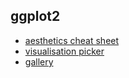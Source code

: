 ## ggplot2

- [aesthetics cheat sheet](https://drive.google.com/file/d/1Dvul1p6TYH6gWJzZRwpE0YX1dO0hDF-b/view)
- [visualisation picker](https://www.data-to-viz.com/)
- [gallery](https://www.r-graph-gallery.com/)
